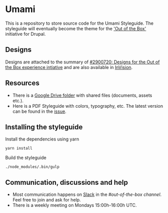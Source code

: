# Umami

This is a repository to store source code for the Umami Styleguide. The styleguide will eventually become the theme
for the ['Out of the Box'](https://www.drupal.org/node/2847582) initiative for Drupal.

## Designs
Designs are attached to the summary of <a href="https://www.drupal.org/node/2900720">#2900720: Designs for the Out of the Box experience intiative</a> and are also available in <a href="https://projects.invisionapp.com/share/MECDJD8GP#/screens/243951129_Umami_-_Front_-_Sketch_1_-_Desktop">InVision</a>.

## Resources
* There is a <a href="https://drive.google.com/drive/folders/0B7MA3IYYh44bMzNsVXhKNGpZNDQ">Google Drive folder</a> with shared files (documents, assets etc.).
* Here is a PDF Styleguide with colors, typography, etc. The latest version can be found in the <a href="https://www.drupal.org/node/2881910#comment-12279271">issue</a>.

## Installing the styleguide

Install the dependencies using yarn

    yarn install

Build the styleguide

    ./node_modules/.bin/gulp

## Communication, discussions and help
* Most communication happens on <a href="https://drupaltwig-slack.herokuapp.com/">Slack</a> in the <em>#out-of-the-box channel</em>. Feel free to join and ask for help.
* There is a weekly meeting on Mondays 15:00h-16:00h UTC.
